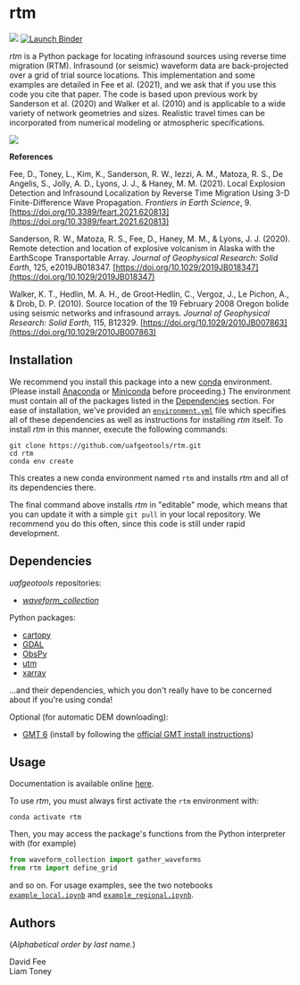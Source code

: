 rtm
===

[![](https://readthedocs.org/projects/uaf-rtm/badge/?version=master)](https://uaf-rtm.readthedocs.io/en/master/)
[![Launch Binder](https://mybinder.org/badge_logo.svg)](https://mybinder.org/v2/gh/uafgeotools/rtm/add-binder)

_rtm_ is a Python package for locating infrasound sources using reverse time
migration (RTM). Infrasound (or seismic) waveform data are back-projected over
a grid of trial source locations. This implementation and some examples are 
detailed in Fee et al. (2021), and we ask that if you use this code you cite 
that paper. The code is based upon previous work by Sanderson et al. (2020) and
Walker et al. (2010) and is applicable to a wide variety of network geometries 
and sizes. Realistic travel times can be incorporated from numerical modeling 
or atmospheric specifications.

![](example_local_slice_master.png)

**References**

Fee, D., Toney, L., Kim, K., Sanderson, R. W., Iezzi, A. M., Matoza, R. S., 
De Angelis, S., Jolly, A. D., Lyons, J. J., & Haney, M. M. (2021). Local 
Explosion Detection and Infrasound Localization by Reverse Time Migration Using 
3-D Finite-Difference Wave Propagation. _Frontiers in Earth Science_, 9. 
[https://doi.org/10.3389/feart.2021.620813](https://doi.org/10.3389/feart.2021.620813)

Sanderson, R. W., Matoza, R. S., Fee, D., Haney, M. M., & Lyons, J. J. (2020).
Remote detection and location of explosive volcanism in Alaska with the
EarthScope Transportable Array. _Journal of Geophysical Research: Solid Earth_,
125, e2019JB018347.
[https://doi.org/10.1029/2019JB018347](https://doi.org/10.1029/2019JB018347)

Walker, K. T., Hedlin, M. A. H., de Groot‐Hedlin, C., Vergoz, J., Le Pichon,
A., & Drob, D. P. (2010). Source location of the 19 February 2008 Oregon bolide
using seismic networks and infrasound arrays. _Journal of Geophysical Research:
Solid Earth_, 115, B12329.
[https://doi.org/10.1029/2010JB007863](https://doi.org/10.1029/2010JB007863)

Installation
------------

We recommend you install this package into a new
[conda](https://docs.conda.io/projects/conda/en/latest/index.html) environment.
(Please install [Anaconda](https://www.anaconda.com/products/individual) or
[Miniconda](https://docs.conda.io/en/latest/miniconda.html) before proceeding.)
The environment must contain all of the packages listed in the
[Dependencies](#dependencies) section. For ease of installation, we've provided
an
[`environment.yml`](https://github.com/uafgeotools/rtm/blob/add-binder/environment.yml)
file which specifies all of these dependencies as well as instructions for
installing _rtm_ itself. To install _rtm_ in this manner, execute the following
commands:
```
git clone https://github.com/uafgeotools/rtm.git
cd rtm
conda env create
```
This creates a new conda environment named `rtm` and installs _rtm_ and all of
its dependencies there.

The final command above installs _rtm_ in "editable" mode, which means that you
can update it with a simple `git pull` in your local repository. We recommend
you do this often, since this code is still under rapid development.

Dependencies
------------

_uafgeotools_ repositories:

* [_waveform_collection_](https://github.com/uafgeotools/waveform_collection)

Python packages:

* [cartopy](https://scitools.org.uk/cartopy/docs/latest/)
* [GDAL](https://gdal.org/)
* [ObsPy](http://docs.obspy.org/)
* [utm](https://github.com/Turbo87/utm)
* [xarray](http://xarray.pydata.org/en/stable/)

...and their dependencies, which you don't really have to be concerned about if
you're using conda!

Optional (for automatic DEM downloading):

* [GMT 6](https://docs.generic-mapping-tools.org/latest/) (install by following
  the
  [official GMT install instructions](https://github.com/GenericMappingTools/gmt/blob/master/INSTALL.md/))

Usage
-----

Documentation is available online
[here](https://uaf-rtm.readthedocs.io/en/master/).

To use _rtm_, you must always first activate the `rtm` environment with:
```
conda activate rtm
```
Then, you may access the package's functions from the Python interpreter with
(for example)
```python
from waveform_collection import gather_waveforms
from rtm import define_grid
```
and so on. For usage examples, see the two notebooks
[`example_local.ipynb`](https://github.com/uafgeotools/rtm/blob/add-binder/example_local.ipynb)
and
[`example_regional.ipynb`](https://github.com/uafgeotools/rtm/blob/add-binder/example_regional.ipynb).

Authors
-------

(_Alphabetical order by last name._)

David Fee<br>
Liam Toney
